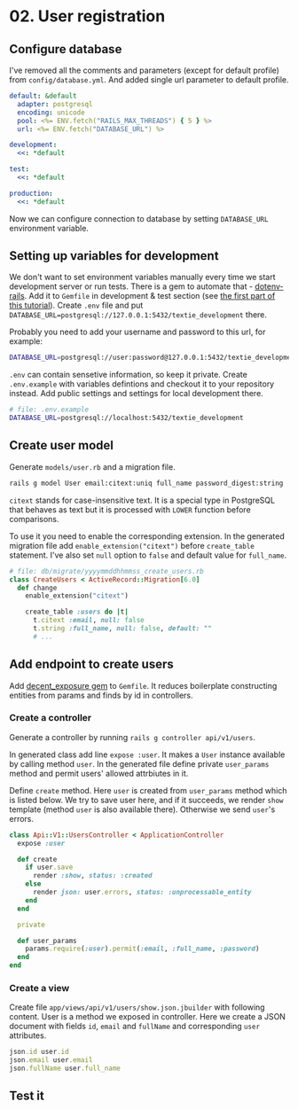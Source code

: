 # 02. User registration

## Configure database

I've removed all the comments and parameters (except for default profile) from `config/database.yml`.
And added single url parameter to default profile.

```yaml
default: &default
  adapter: postgresql
  encoding: unicode
  pool: <%= ENV.fetch("RAILS_MAX_THREADS") { 5 } %>
  url: <%= ENV.fetch("DATABASE_URL") %>

development:
  <<: *default

test:
  <<: *default

production:
  <<: *default
```

Now we can configure connection to database by setting `DATABASE_URL` environment variable.

## Setting up variables for development

We don't want to set environment variables manually every time we start development server or run tests.
There is a gem to automate that - [dotenv-rails](https://github.com/bkeepers/dotenv).
Add it to `Gemfile` in development & test section
(see [the first part of this tutorial](/01-how-to-create-rails-api-application.md#configure-basic-gems)).
Create `.env` file and put `DATABASE_URL=postgresql://127.0.0.1:5432/textie_development` there.

Probably you need to add your username and password to this url, for example:
```bash
DATABASE_URL=postgresql://user:password@127.0.0.1:5432/textie_development
```

`.env` can contain sensetive information, so keep it private.
Create `.env.example` with variables defintions and checkout it to your repository instead.
Add public settings and settings for local development there. 
```bash
# file: .env.example
DATABASE_URL=postgresql://localhost:5432/textie_development
```

## Create user model

Generate `models/user.rb` and a migration file.

```bash
rails g model User email:citext:uniq full_name password_digest:string
```

`citext` stands for case-insensitive text.
It is a special type in PostgreSQL that behaves as text
but it is processed with `LOWER` function before comparisons.

To use it you need to enable the corresponding extension.
In the generated migration file add `enable_extension("citext")` before `create_table` statement.
I've also set `null` option to `false` and default value for `full_name`.

```ruby
# file: db/migrate/yyyymmddhhmmss_create_users.rb
class CreateUsers < ActiveRecord::Migration[6.0]
  def change
    enable_extension("citext")

    create_table :users do |t|
      t.citext :email, null: false
      t.string :full_name, null: false, default: ""
      # ...
```

## Add endpoint to create users

Add [decent_exposure gem](https://github.com/hashrocket/decent_exposure) to `Gemfile`.
It reduces boilerplate constructing entities from params and finds by id in controllers.

### Create a controller

Generate a controller by running `rails g controller api/v1/users`.

In generated class add line `expose :user`. It makes a `User` instance available by calling method `user`.
In the generated file define private `user_params` method and permit users' allowed attrbiutes in it.

Define `create` method. Here `user` is created from `user_params` method which is listed below.
We try to save user here, and if it succeeds, we render `show` template (method `user` is also available there).
Otherwise we send `user`'s errors.

```ruby
class Api::V1::UsersController < ApplicationController
  expose :user

  def create
    if user.save
      render :show, status: :created
    else
      render json: user.errors, status: :unprocessable_entity
    end
  end

  private

  def user_params
    params.require(:user).permit(:email, :full_name, :password)
  end
end
```

### Create a view

Create file `app/views/api/v1/users/show.json.jbuilder` with following content.
User is a method we exposed in controller.
Here we create a JSON document with fields `id`, `email` and `fullName` and corresponding `user` attributes.

```ruby
json.id user.id
json.email user.email
json.fullName user.full_name
```

## Test it
